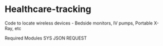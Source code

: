 # Healthcare-tracking
Code to locate wireless devices - Bedside monitors, IV pumps, Portable X-Ray, etc

Required Modules
  SYS
  JSON
  REQUEST
  
